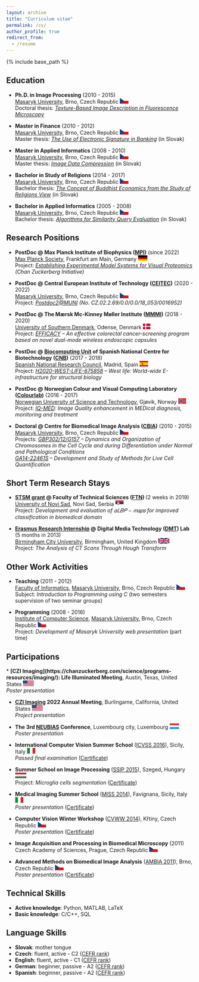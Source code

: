 ```yaml
---
layout: archive
title: "Curriculum vitae"
permalink: /cv/
author_profile: true
redirect_from:
  - /resume
---
```


{% include base_path %}


<h2>Education</h2>

* <b>Ph.D. in Image Processing</b> (2010 - 2015) <br /> 
  [Masaryk University](https://www.muni.cz/en), Brno, Czech Republic <img src="../flags/cz.png" style="width:auto;height:15px;" /> <br />
  Doctoral thesis: <i>[Texture-Based Image Description in Fluorescence Microscopy](https://is.muni.cz/th/dcxrf/thesis.pdf)</i>
  
* <b>Master in Finance</b> (2010 - 2012) <br /> 
  [Masaryk University](https://www.muni.cz/en), Brno, Czech Republic <img src="../flags/cz.png" style="width:auto;height:15px;" /> <br />
  Master thesis: <i>[The Use of Electronic Signature in Banking](https://is.muni.cz/th/t7oiw/DP.pdf)</i> (in Slovak)
  
* <b>Master in Applied Informatics</b> (2008 - 2010) <br /> 
  [Masaryk University](https://www.muni.cz/en), Brno, Czech Republic <img src="../flags/cz.png" style="width:auto;height:15px;" /> <br />
  Master thesis: <i>[Image Data Compression](https://is.muni.cz/th/ohoal/dp.pdf)</i> (in Slovak)
  
* <b>Bachelor in Study of Religions</b> (2014 - 2017) <br />
  [Masaryk University](https://www.muni.cz/en), Brno, Czech Republic <img src="../flags/cz.png" style="width:auto;height:15px;" /> <br />
  Bachelor thesis: <i>[The Concept of Buddhist Economics from the Study of Religions View](https://is.muni.cz/th/ojtm5/Bc.pdf)</i> (in Slovak)
  
* <b>Bachelor in Applied Informatics</b> (2005 - 2008) <br /> 
  [Masaryk University](https://www.muni.cz/en), Brno, Czech Republic <img src="../flags/cz.png" style="width:auto;height:15px;" /> <br />
  Bachelor thesis: <i>[Algorithms for Similarity Query Evaluation](https://is.muni.cz/th/iln9y/Bc.pdf)</i> (in Slovak)


<h2>Research Positions</h2>

* <b>PostDoc @ Max Planck Institute of Biophysics ([MPI](https://www.biophys.mpg.de/en))</b> (since 2022) <br />
  [Max Planck Society](https://www.mpg.de/de), Frankfurt am Main, Germany <img src="../flags/de.png" style="width:auto;height:15px;" /> <br />
  Project: <i>[Establishing Experimental Model Systems for Visual Proteomics](https://chanzuckerberg.com/science/programs-resources/imaging/frontiers/establishing-experimental-model-systems-for-visual-proteomics/) (Chan Zuckerberg Initiative)</i>
  
* <b>PostDoc @ Central European Institute of Technology ([CEITEC](https://www.ceitec.eu))</b> (2020 - 2022) <br />
  [Masaryk University](https://www.muni.cz/en), Brno, Czech Republic <img src="../flags/cz.png" style="width:auto;height:15px;" /> <br />
  Project: <i>[Postdoc2@MUNI](https://www.muni.cz/en/research/projects/56527) (No. CZ.02.2.69/0.0/0.0/18_053/0016952)</i>

* <b>PostDoc @ The Mærsk Mc-Kinney Møller Institute ([MMMI](https://www.sdu.dk/en/mmmi))</b> (2018 - 2020) <br />
  [University of Southern Denmark](https://www.sdu.dk/en), Odense, Denmark <img src="../flags/dk.png" style="width:auto;height:15px;" /> <br />
  Project: <i>[EFFICACY](https://www.sdu.dk/en/samarbejde/strategiske_indsatsomraader/velfaerdsinnovation/efficacy) – An effective colorectal cancer-screening program based on novel dual-mode wireless endoscopic capsules</i>

* <b>PostDoc @ [Biocomputing Unit](http://biocomputingunit.es) of Spanish National Centre for Biotechnology ([CNB](http://www.cnb.csic.es/index.php/en/))</b> (2017 - 2018) <br />
  [Spanish National Research Council](https://www.csic.es/en), Madrid, Spain <img src="../flags/es.png" style="width:auto;height:15px;" /> <br />
  Project: <i>[H2020-WEST-LIFE-675858](https://cordis.europa.eu/project/id/675858) – West life: World-wide E-infrastructure for structural biology</i>
  
* <b>PostDoc @ Norwegian Colour and Visual Computing Laboratory ([Colourlab](http://colorlab.no))</b> (2016 - 2017) <br />
  [Norwegian University of Science and Technology](https://www.ntnu.edu/), Gjøvik, Norway <img src="../flags/no.png" style="width:auto;height:15px;" /> <br />
  Project: <i>[IQ-MED](https://app.cristin.no/projects/show.jsf?id=536564): Image Quality enhancement in MEDical diagnosis, monitoring and treatment</i>

* <b>Doctoral @ Centre for Biomedical Image Analysis ([CBIA](https://cbia.fi.muni.cz/))</b> (2010 - 2015) <br />
  [Masaryk University](https://www.muni.cz/en), Brno, Czech Republic <img src="../flags/cz.png" style="width:auto;height:15px;" /> <br />
  Projects: <i>[GBP302/12/G157](https://www.muni.cz/en/research/projects/17604) – Dynamics and Organization of Chromosomes in the Cell Cycle and during Differentiation under Normal and Pathological Conditions <br />[GA14-22461S](https://starfos.tacr.cz/en/project/GA14-22461S) – Development and Study of Methods for Live Cell Quantification</i>


<h2>Short Term Research Stays</h2>

* <b>[STSM grant](http://eubias.org/NEUBIAS/mobility-grants/) @ Faculty of Technical Sciences ([FTN](http://www.ftn.uns.ac.rs/n1386094394/faculty-of-technical-sciences)) </b> (2 weeks in 2019) <br />
  [University of Novi Sad](https://www.uns.ac.rs/index.php/en/), Novi Sad, Serbia <img src="../flags/sr.png" style="width:auto;height:15px;" /> <br />
  Project: <i>Development and evaluation of 𝛼𝐿𝐵𝑃 − 𝑚𝑎𝑝𝑠 for improved classification in biomedical domain</i>
  
* <b>[Erasmus Research Internship](https://is.muni.cz/www/172786/certificates/2013_Birmingham.pdf) @ Digital Media Technology ([DMT](http://www.bcu.ac.uk/computing-engineering-and-the-built-environment/research/digital-technology/)) Lab </b> (5 months in 2013) <br />
  [Birmingham City University](https://www.bcu.ac.uk/), Birmingham, United Kingdom <img src="../flags/uk.png" style="width:auto;height:15px;" /> <br />
  Project: <i>The Analysis of CT Scans Through Hough Transform</i>
  
  
<h2>Other Work Activities</h2>

* <b>Teaching</b> (2011 - 2012) <br />
  [Faculty of Informatics](https://www.fi.muni.cz/index.html.en), [Masaryk University](https://www.muni.cz/en), Brno, Czech Republic <img src="../flags/cz.png" style="width:auto;height:15px;" /> <br />
  Subject: <i>Introduction to Programming using C</i> (two semesters supervision of two seminar groups)
  
* <b>Programming</b> (2008 - 2016) <br />
  [Institute of Computer Science](https://www.ics.muni.cz/en), [Masaryk University](https://www.muni.cz/en), Brno, Czech Republic <img src="../flags/cz.png" style="width:auto;height:15px;" /> <br />
  Project: <i>Development of Masaryk University web presentation</i> (part time)
  
  
<h2>Participations</h2>
* <b>[CZI Imaging](https://chanzuckerberg.com/science/programs-resources/imaging/): Life Illuminated Meeting</b>, Austin, Texas, United States <img src="../flags/us.png" style="width:auto;height:15px;" /> <br /> 
  <i>Poster presentation</i>
  
* <b>[CZI Imaging](https://chanzuckerberg.com/science/programs-resources/imaging/) 2022 Annual Meeting</b>, Burlingame, California, United States <img src="../flags/us.png" style="width:auto;height:15px;" /> <br /> 
  <i>Project presentation</i>
  
* <b>The 3rd [NEUBIAS](http://eubias.org/NEUBIAS/neubias2020-conference/luxembourg-2019/) Conference</b>, Luxembourg city, Luxembourg <img src="../flags/lu.png" style="width:auto;height:15px;" /> <br /> 
  <i>Poster presentation</i>
  
* <b>International Computer Vision Summer School</b> ([ICVSS 2016](http://iplab.dmi.unict.it/icvss2016/)), Sicily, Italy <img src="../flags/it.png" style="width:auto;height:15px;" /> <br />
  <i>Passed final examination</i> ([Certificate](https://is.muni.cz/www/172786/certificates/2016_ICVSS_exam.pdf))
  
* <b>Summer School on Image Processing</b> ([SSIP 2015](https://www.inf.u-szeged.hu/ssip/2015/)), Szeged, Hungary <img src="../flags/hu.png" style="width:auto;height:15px;" /> <br />
  Project: <i>Microglia cells segmentation</i> ([Certificate](https://is.muni.cz/www/172786/certificates/2015_SSIP.pdf))
  
* <b>Medical Imaging Summer School</b> ([MISS 2014](http://iplab.dmi.unict.it/miss14/)), Favignana, Sicily, Italy <img src="../flags/it.png" style="width:auto;height:15px;" /> <br />
  <i>Poster presentation</i> ([Certificate](https://is.muni.cz/www/172786/certificates/2014_MISS.pdf))
  
* <b>Computer Vision Winter Workshop</b> ([CVWW 2014](http://cmp.felk.cvut.cz/cvww2014/)), Křtiny, Czech Republic <img src="../flags/cz.png" style="width:auto;height:15px;" /> <br />
  <i>Poster presentation</i> ([Certificate](https://is.muni.cz/www/172786/certificates/2014_CVWW.pdf))
  
* <b>Image Acquisition and Processing in Biomedical Microscopy</b> (2011) <br />
  Czech Academy of Sciences, Prague, Czech Republic <img src="../flags/cz.png" style="width:auto;height:15px;" />

* <b>Advanced Methods on Biomedical Image Analysis</b> ([AMBIA 2011](https://ambia.fi.muni.cz/2011/)), Brno, Czech Republic <img src="../flags/cz.png" style="width:auto;height:15px;" /> <br />
  <i>Poster presentation</i> ([Certificate](https://is.muni.cz/www/172786/certificates/2011_AMBIA.pdf))


<h2>Technical Skills</h2>

* <b>Active knowledge</b>: Python, MATLAB, LaTeX <br />
* <b>Basic knowledge</b>: C/C++, SQL


<h2>Language Skills</h2>

* <b>Slovak</b>: mother tongue <br />
* <b>Czech</b>: fluent, active - C2 ([CEFR rank](https://en.wikipedia.org/wiki/Common_European_Framework_of_Reference_for_Languages)) <br />
* <b>English</b>: fluent, active - C1 ([CEFR rank](https://en.wikipedia.org/wiki/Common_European_Framework_of_Reference_for_Languages)) <br />
* <b>German</b>: beginner, passive - A2 ([CEFR rank](https://en.wikipedia.org/wiki/Common_European_Framework_of_Reference_for_Languages)) <br />
* <b>Spanish</b>: beginner, passive - A2 ([CEFR rank](https://en.wikipedia.org/wiki/Common_European_Framework_of_Reference_for_Languages))
